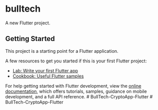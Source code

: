 # bulltech

A new Flutter project.

## Getting Started

This project is a starting point for a Flutter application.

A few resources to get you started if this is your first Flutter project:

- [Lab: Write your first Flutter app](https://docs.flutter.dev/get-started/codelab)
- [Cookbook: Useful Flutter samples](https://docs.flutter.dev/cookbook)

For help getting started with Flutter development, view the
[online documentation](https://docs.flutter.dev/), which offers tutorials,
samples, guidance on mobile development, and a full API reference.
#   B u l l T e c h - C r y p t o A p p - F l u t t e r  
 #   B u l l T e c h - C r y p t o A p p - F l u t t e r  
 